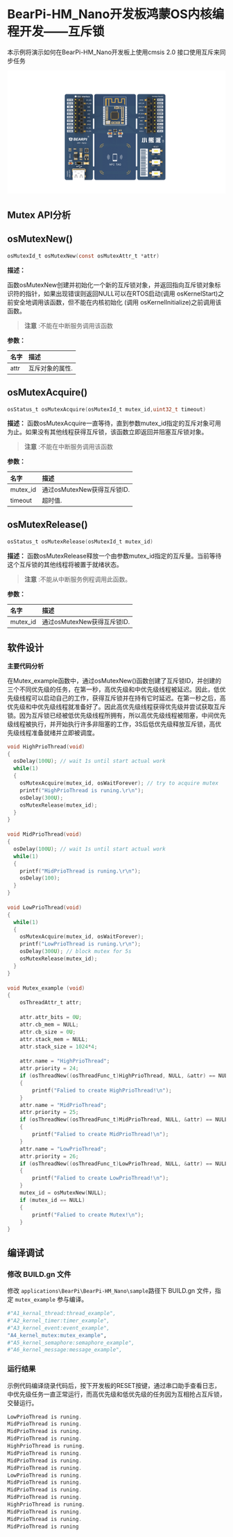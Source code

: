 # BearPi-HM_Nano开发板鸿蒙OS内核编程开发——互斥锁
本示例将演示如何在BearPi-HM_Nano开发板上使用cmsis 2.0 接口使用互斥来同步任务

![BearPi-HM_Nano](../../../../../applications/BearPi/BearPi-HM_Nano/docs/figures/00_public/BearPi-HM_Nano.png)
## Mutex API分析


## osMutexNew()

```c
osMutexId_t osMutexNew(const osMutexAttr_t *attr)
```
**描述：**

函数osMutexNew创建并初始化一个新的互斥锁对象，并返回指向互斥锁对象标识符的指针，如果出现错误则返回NULL可以在RTOS启动(调用 osKernelStart)之前安全地调用该函数，但不能在内核初始化 (调用 osKernelInitialize)之前调用该函数。
> **注意** :不能在中断服务调用该函数


**参数：**

|名字|描述|
|:--|:------| 
| attr |互斥对象的属性.  |

## osMutexAcquire()

```c
osStatus_t osMutexAcquire(osMutexId_t mutex_id,uint32_t timeout)
```
**描述：**
函数osMutexAcquire一直等待，直到参数mutex_id指定的互斥对象可用为止。如果没有其他线程获得互斥锁，该函数立即返回并阻塞互斥锁对象。

> **注意** :不能在中断服务调用该函数


**参数：**

|名字|描述|
|:--|:------| 
| mutex_id | 通过osMutexNew获得互斥锁ID.  |
| timeout | 超时值.  |

## osMutexRelease()

```c
osStatus_t osMutexRelease(osMutexId_t mutex_id)
```
**描述：**
函数osMutexRelease释放一个由参数mutex_id指定的互斥量。当前等待这个互斥锁的其他线程将被置于就绪状态。

> **注意** :不能从中断服务例程调用此函数。


**参数：**

|名字|描述|
|:--|:------| 
| mutex_id | 通过osMutexNew获得互斥锁ID.  |


## 软件设计

**主要代码分析**

在Mutex_example函数中，通过osMutexNew()函数创建了互斥锁ID，并创建的三个不同优先级的任务，在第一秒，高优先级和中优先级线程被延迟。因此，低优先级线程可以启动自己的工作，获得互斥锁并在持有它时延迟。在第一秒之后，高优先级和中优先级线程就准备好了。因此高优先级线程获得优先级并尝试获取互斥锁。因为互斥锁已经被低优先级线程所拥有，所以高优先级线程被阻塞，中间优先级线程被执行，并开始执行许多非阻塞的工作，3S后低优先级释放互斥锁，高优先级线程准备就绪并立即被调度。

```c
void HighPrioThread(void) 
{
  osDelay(100U); // wait 1s until start actual work
  while(1) 
  {
    osMutexAcquire(mutex_id, osWaitForever); // try to acquire mutex
    printf("HighPrioThread is runing.\r\n");
    osDelay(300U);
    osMutexRelease(mutex_id);
  }
}
 
void MidPrioThread(void) 
{
  osDelay(100U); // wait 1s until start actual work
  while(1) 
  {
    printf("MidPrioThread is runing.\r\n");
    osDelay(100);
  }
}
 
void LowPrioThread(void) 
{
  while(1) 
  {
    osMutexAcquire(mutex_id, osWaitForever);
    printf("LowPrioThread is runing.\r\n");
    osDelay(300U); // block mutex for 5s
    osMutexRelease(mutex_id);
  }
}

void Mutex_example (void)
{ 
    osThreadAttr_t attr;  

    attr.attr_bits = 0U;
    attr.cb_mem = NULL;
    attr.cb_size = 0U;
    attr.stack_mem = NULL;
    attr.stack_size = 1024*4;
    
    attr.name = "HighPrioThread";
    attr.priority = 24;
    if (osThreadNew((osThreadFunc_t)HighPrioThread, NULL, &attr) == NULL) 
    {
        printf("Falied to create HighPrioThread!\n");
    }
    attr.name = "MidPrioThread";
    attr.priority = 25;
    if (osThreadNew((osThreadFunc_t)MidPrioThread, NULL, &attr) == NULL) 
    {
        printf("Falied to create MidPrioThread!\n");
    }
    attr.name = "LowPrioThread";
    attr.priority = 26;
    if (osThreadNew((osThreadFunc_t)LowPrioThread, NULL, &attr) == NULL) 
    {
        printf("Falied to create LowPrioThread!\n");
    }
    mutex_id = osMutexNew(NULL);  
    if (mutex_id == NULL) 
    {
        printf("Falied to create Mutex!\n");
    }
}
```

## 编译调试

### 修改 BUILD.gn 文件

修改 `applications\BearPi\BearPi-HM_Nano\sample`路径下 BUILD.gn 文件，指定 `mutex_example` 参与编译。

```r
#"A1_kernal_thread:thread_example",
#"A2_kernel_timer:timer_example",
#"A3_kernel_event:event_example",
"A4_kernel_mutex:mutex_example",
#"A5_kernel_semaphore:semaphore_example",
#"A6_kernel_message:message_example",
```
    


### 运行结果<a name="section18115713118"></a>

示例代码编译烧录代码后，按下开发板的RESET按键，通过串口助手查看日志，中优先级任务一直正常运行，而高优先级和低优先级的任务因为互相抢占互斥锁，交替运行。
```c
LowPrioThread is runing.
MidPrioThread is runing.
MidPrioThread is runing.
MidPrioThread is runing.
HighPrioThread is runing.
MidPrioThread is runing.
MidPrioThread is runing.
MidPrioThread is runing.
LowPrioThread is runing.
MidPrioThread is runing.
MidPrioThread is runing.
MidPrioThread is runing.
HighPrioThread is runing.
MidPrioThread is runing.
MidPrioThread is runing.
MidPrioThread is runing
```

